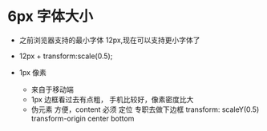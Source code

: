 # 6px 字体大小

- 之前浏览器支持的最小字体 12px,现在可以支持更小字体了
- 12px + transform:scale(0.5);

- 1px 像素
  - 来自于移动端
  - 1px 边框看过去有点粗， 手机比较好，像素密度比大
  - 伪元素
    方便，content 必须
    定位 专职去做下边框
    transform: scaleY(0.5)
    transform-origin center bottom
